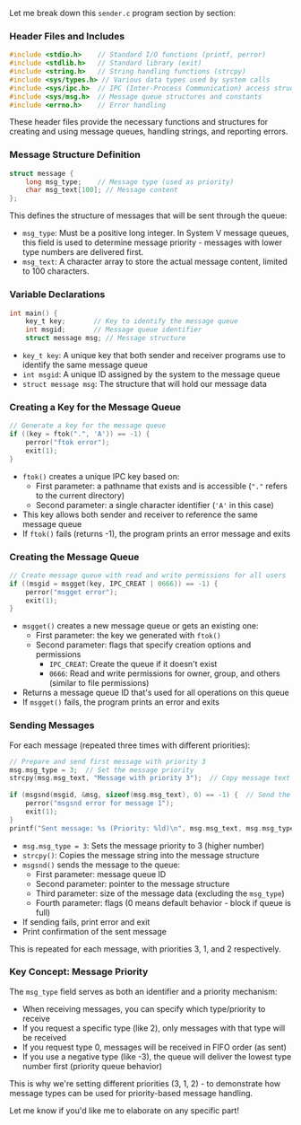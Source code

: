 Let me break down this `sender.c` program section by section:

### Header Files and Includes
```c
#include <stdio.h>    // Standard I/O functions (printf, perror)
#include <stdlib.h>   // Standard library (exit)
#include <string.h>   // String handling functions (strcpy)
#include <sys/types.h> // Various data types used by system calls
#include <sys/ipc.h>  // IPC (Inter-Process Communication) access structure
#include <sys/msg.h>  // Message queue structures and constants
#include <errno.h>    // Error handling
```

These header files provide the necessary functions and structures for creating and using message queues, handling strings, and reporting errors.

### Message Structure Definition
```c
struct message {
    long msg_type;    // Message type (used as priority)
    char msg_text[100]; // Message content
};
```

This defines the structure of messages that will be sent through the queue:
- `msg_type`: Must be a positive long integer. In System V message queues, this field is used to determine message priority - messages with lower type numbers are delivered first.
- `msg_text`: A character array to store the actual message content, limited to 100 characters.

### Variable Declarations
```c
int main() {
    key_t key;       // Key to identify the message queue
    int msgid;       // Message queue identifier
    struct message msg; // Message structure
```

- `key_t key`: A unique key that both sender and receiver programs use to identify the same message queue
- `int msgid`: A unique ID assigned by the system to the message queue
- `struct message msg`: The structure that will hold our message data

### Creating a Key for the Message Queue
```c
// Generate a key for the message queue
if ((key = ftok(".", 'A')) == -1) {
    perror("ftok error");
    exit(1);
}
```

- `ftok()` creates a unique IPC key based on:
  - First parameter: a pathname that exists and is accessible (`"."` refers to the current directory)
  - Second parameter: a single character identifier (`'A'` in this case)
- This key allows both sender and receiver to reference the same message queue
- If `ftok()` fails (returns -1), the program prints an error message and exits

### Creating the Message Queue
```c
// Create message queue with read and write permissions for all users
if ((msgid = msgget(key, IPC_CREAT | 0666)) == -1) {
    perror("msgget error");
    exit(1);
}
```

- `msgget()` creates a new message queue or gets an existing one:
  - First parameter: the key we generated with `ftok()`
  - Second parameter: flags that specify creation options and permissions
    - `IPC_CREAT`: Create the queue if it doesn't exist
    - `0666`: Read and write permissions for owner, group, and others (similar to file permissions)
- Returns a message queue ID that's used for all operations on this queue
- If `msgget()` fails, the program prints an error and exits

### Sending Messages
For each message (repeated three times with different priorities):

```c
// Prepare and send first message with priority 3
msg.msg_type = 3;  // Set the message priority
strcpy(msg.msg_text, "Message with priority 3");  // Copy message text
    
if (msgsnd(msgid, &msg, sizeof(msg.msg_text), 0) == -1) {  // Send the message
    perror("msgsnd error for message 1");
    exit(1);
}
printf("Sent message: %s (Priority: %ld)\n", msg.msg_text, msg.msg_type);
```

- `msg.msg_type = 3`: Sets the message priority to 3 (higher number)
- `strcpy()`: Copies the message string into the message structure
- `msgsnd()` sends the message to the queue:
  - First parameter: message queue ID
  - Second parameter: pointer to the message structure
  - Third parameter: size of the message data (excluding the `msg_type`)
  - Fourth parameter: flags (0 means default behavior - block if queue is full)
- If sending fails, print error and exit
- Print confirmation of the sent message

This is repeated for each message, with priorities 3, 1, and 2 respectively.

### Key Concept: Message Priority

The `msg_type` field serves as both an identifier and a priority mechanism:
- When receiving messages, you can specify which type/priority to receive
- If you request a specific type (like 2), only messages with that type will be received
- If you request type 0, messages will be received in FIFO order (as sent)
- If you use a negative type (like -3), the queue will deliver the lowest type number first (priority queue behavior)

This is why we're setting different priorities (3, 1, 2) - to demonstrate how message types can be used for priority-based message handling.

Let me know if you'd like me to elaborate on any specific part!